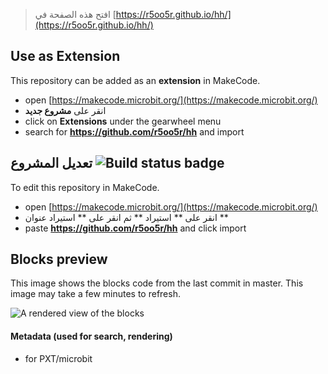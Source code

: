 
> افتح هذه الصفحة في [https://r5oo5r.github.io/hh/](https://r5oo5r.github.io/hh/)

## Use as Extension

This repository can be added as an **extension** in MakeCode.

* open [https://makecode.microbit.org/](https://makecode.microbit.org/)
* انقر على **مشروع جديد**
* click on **Extensions** under the gearwheel menu
* search for **https://github.com/r5oo5r/hh** and import

## تعديل المشروع ![Build status badge](https://github.com/r5oo5r/hh/workflows/MakeCode/badge.svg)

To edit this repository in MakeCode.

* open [https://makecode.microbit.org/](https://makecode.microbit.org/)
* انقر على ** استيراد ** ثم انقر على ** استيراد عنوان **
* paste **https://github.com/r5oo5r/hh** and click import

## Blocks preview

This image shows the blocks code from the last commit in master.
This image may take a few minutes to refresh.

![A rendered view of the blocks](https://github.com/r5oo5r/hh/raw/master/.github/makecode/blocks.png)

#### Metadata (used for search, rendering)

* for PXT/microbit
<script src="https://makecode.com/gh-pages-embed.js"></script><script>makeCodeRender("{{ site.makecode.home_url }}", "{{ site.github.owner_name }}/{{ site.github.repository_name }}");</script>
